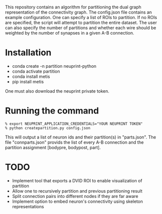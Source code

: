This repository contains an algorithm for partitioning the dual graph representation of the connectivity graph.
The config.json file contains an example configuration.  One can specify a list of ROIs to partition.  If no ROIs
are specified, the script will attempt to partition the entire dataset.  The user can also specify the number
of partitions and whether each wire should be weighted by the number of synapses in a given A-B connection. 

# Installation

* conda create -n partition neuprint-python
* conda activate partition
* conda install metis
* pip install metis

One must also download the neuprint private token.

# Running the command

    % export NEUPRINT_APPLICATION_CREDENTIALS="YOUR NEUPRINT TOKEN"
    % python createpartition.py config.json

This will output a list of neuron ids and their partition(s) in "parts.json".  The file "connparts.json" provids the list
of every A-B connection and the partition assignment [bodypre, bodypost, part].

# TODO

* Implement tool that exports a DVID ROI to enable visualization of partition
* Allow one to recursively partition and previous partitioning result
* Split connection pairs into different nodes if they are far aware
* Implement option to embed neuron's connectivity using skeleton representations


